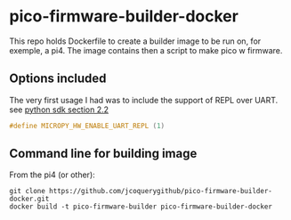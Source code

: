 # pico-firmware-builder-docker

This repo holds Dockerfile to create a builder image to be run on, for exemple, a pi4. The image contains then a script to make pico w firmware.

## Options included
The very first usage I had was to include the support of REPL over UART. see [python sdk section 2.2](https://datasheets.raspberrypi.com/pico/raspberry-pi-pico-python-sdk.pdf)
```c
#define MICROPY_HW_ENABLE_UART_REPL (1)
```

## Command line for building image
From the pi4 (or other):
```shell
git clone https://github.com/jcoquerygithub/pico-firmware-builder-docker.git
docker build -t pico-firmware-builder pico-firmware-builder-docker

```
